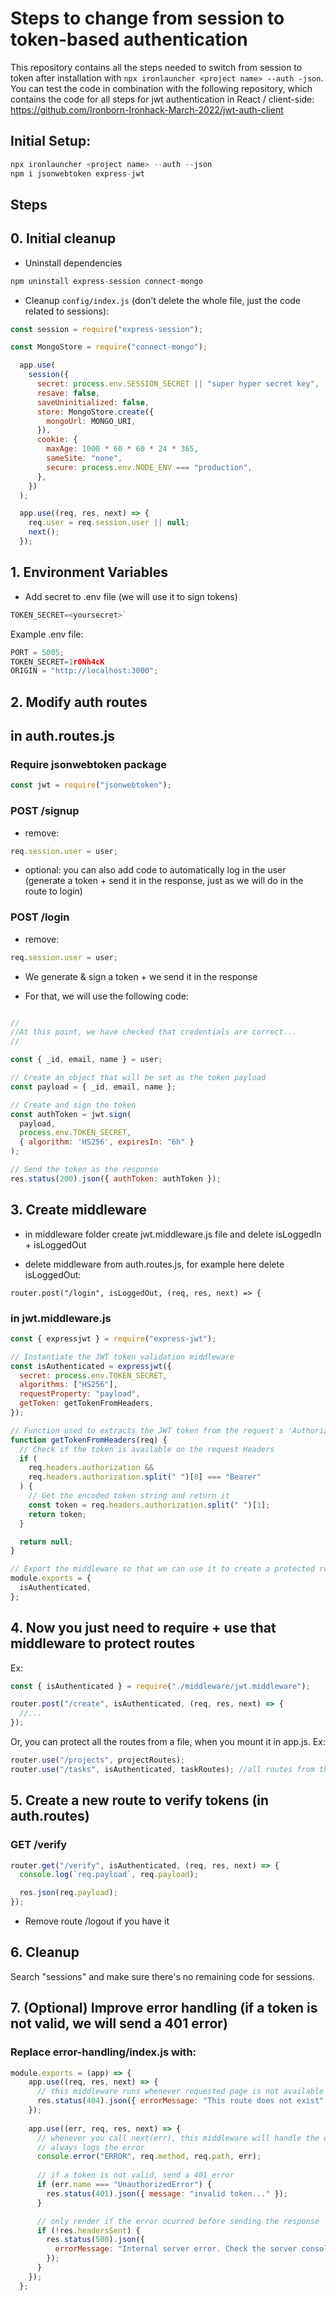 # Steps to change from session to token-based authentication

This repository contains all the steps needed to switch from session to token after installation with `npx ironlauncher <project name> --auth -json`.
You can test the code in combination with the following repository, which contains the code for all steps for jwt authentication in React / client-side:
https://github.com/Ironborn-Ironhack-March-2022/jwt-auth-client

## Initial Setup:

```javascript
npx ironlauncher <project name> --auth --json
npm i jsonwebtoken express-jwt
```


## Steps

## 0. Initial cleanup

- Uninstall dependencies

```javascript
npm uninstall express-session connect-mongo
```


- Cleanup `config/index.js` (don't delete the whole file, just the code related to sessions):

```javascript
const session = require("express-session");
```

```javascript
const MongoStore = require("connect-mongo");
```

```javascript
  app.use(
    session({
      secret: process.env.SESSION_SECRET || "super hyper secret key",
      resave: false,
      saveUninitialized: false,
      store: MongoStore.create({
        mongoUrl: MONGO_URI,
      }),
      cookie: {
        maxAge: 1000 * 60 * 60 * 24 * 365,
        sameSite: "none",
        secure: process.env.NODE_ENV === "production",
      },
    })
  );

  app.use((req, res, next) => {
    req.user = req.session.user || null;
    next();
  });
```




## 1. Environment Variables

- Add secret to .env file (we will use it to sign tokens)

```javascript
TOKEN_SECRET=<yoursecret>`
```

Example .env file:

```javascript
PORT = 5005;
TOKEN_SECRET=1r0Nh4cK
ORIGIN = "http://localhost:3000";
```


## 2. Modify auth routes

## in auth.routes.js

### Require jsonwebtoken package

```javascript
const jwt = require("jsonwebtoken");
```


### POST /signup

- remove:
```javascript
req.session.user = user;
```

- optional: you can also add code to automatically log in the user (generate a token + send it in the response, just as we will do in the route to login)


### POST /login

- remove:
```javascript
req.session.user = user;
```

- We generate & sign a token + we send it in the response

- For that, we will use the following code:

```javascript

//
//At this point, we have checked that credentials are correct...
//

const { _id, email, name } = user;

// Create an object that will be set as the token payload
const payload = { _id, email, name };

// Create and sign the token
const authToken = jwt.sign(
  payload,
  process.env.TOKEN_SECRET,
  { algorithm: 'HS256', expiresIn: "6h" }
);

// Send the token as the response
res.status(200).json({ authToken: authToken });
```




## 3. Create middleware

- in middleware folder create jwt.middleware.js file and delete isLoggedIn + isLoggedOut

- delete middleware from auth.routes.js, for example here delete isLoggedOut:

`router.post("/login", isLoggedOut, (req, res, next) => {`


### in jwt.middleware.js

```javascript
const { expressjwt } = require("express-jwt");

// Instantiate the JWT token validation middleware
const isAuthenticated = expressjwt({
  secret: process.env.TOKEN_SECRET,
  algorithms: ["HS256"],
  requestProperty: "payload",
  getToken: getTokenFromHeaders,
});

// Function used to extracts the JWT token from the request's 'Authorization' Headers
function getTokenFromHeaders(req) {
  // Check if the token is available on the request Headers
  if (
    req.headers.authorization &&
    req.headers.authorization.split(" ")[0] === "Bearer"
  ) {
    // Get the encoded token string and return it
    const token = req.headers.authorization.split(" ")[1];
    return token;
  }

  return null;
}

// Export the middleware so that we can use it to create a protected routes
module.exports = {
  isAuthenticated,
};
```

## 4. Now you just need to require + use that middleware to protect routes

Ex:

```javascript
const { isAuthenticated } = require("./middleware/jwt.middleware");
```

```javascript
router.post("/create", isAuthenticated, (req, res, next) => {
  //...
});
```


Or, you can protect all the routes from a file, when you mount it in app.js. Ex:

```javascript
router.use("/projects", projectRoutes);
router.use("/tasks", isAuthenticated, taskRoutes); //all routes from this file will be protected
```



## 5. Create a new route to verify tokens (in auth.routes)

### GET /verify

```javascript
router.get("/verify", isAuthenticated, (req, res, next) => {
  console.log(`req.payload`, req.payload);

  res.json(req.payload);
});
```

- Remove route /logout if you have it


## 6. Cleanup

Search "sessions" and make sure there's no remaining code for sessions.


## 7. (Optional) Improve error handling (if a token is not valid, we will send a 401 error)


### Replace error-handling/index.js with:

```javascript
module.exports = (app) => {
    app.use((req, res, next) => {
      // this middleware runs whenever requested page is not available
      res.status(404).json({ errorMessage: "This route does not exist" });
    });
  
    app.use((err, req, res, next) => {
      // whenever you call next(err), this middleware will handle the error
      // always logs the error
      console.error("ERROR", req.method, req.path, err);
  
      // if a token is not valid, send a 401 error
      if (err.name === "UnauthorizedError") {
        res.status(401).json({ message: "invalid token..." });
      }

      // only render if the error ocurred before sending the response
      if (!res.headersSent) {
        res.status(500).json({
          errorMessage: "Internal server error. Check the server console",
        });
      }
    });
  };
```

